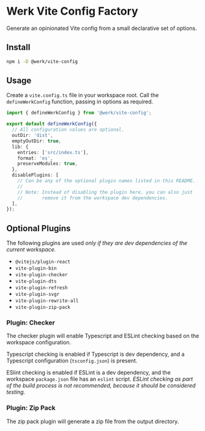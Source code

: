 # Werk Vite Config Factory

Generate an opinionated Vite config from a small declarative set of options.

## Install

```sh
npm i -D @werk/vite-config
```

## Usage

Create a `vite.config.ts` file in your workspace root. Call the `defineWerkConfig` function, passing in options as required.

```ts
import { defineWerkConfig } from '@werk/vite-config';

export default defineWerkConfig({
  // All configuration values are optional.
  outDir: 'dist',
  emptyOutDir: true,
  lib: {
    entries: ['src/index.ts'],
    format: 'es',
    preserveModules: true,
  },
  disablePlugins: [
    // Can be any of the optional plugin names listed in this README.
    //
    // Note: Instead of disabling the plugin here, you can also just
    //       remove it from the workspace dev dependencies.
  ],
});
```

## Optional Plugins

The following plugins are used _only if they are dev dependencies of the current workspace._

- `@vitejs/plugin-react`
- `vite-plugin-bin`
- `vite-plugin-checker`
- `vite-plugin-dts`
- `vite-plugin-refresh`
- `vite-plugin-svgr`
- `vite-plugin-rewrite-all`
- `vite-plugin-zip-pack`

### Plugin: Checker

The checker plugin will enable Typescript and ESLint checking based on the workspace configuration.

Typescript checking is enabled if Typescript is dev dependency, and a Typescript configuration (`tsconfig.json`) is present.

ESlint checking is enabled if ESLint is a dev dependency, and the workspace `package.json` file has an `eslint` script. _ESLint checking as part of the build process is not recommended, because it should be considered testing._

### Plugin: Zip Pack

The zip pack plugin will generate a zip file from the output directory.

